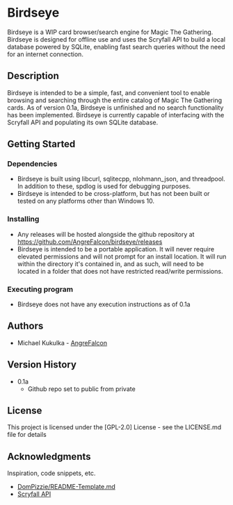 # Birdseye

Birdseye is a WIP card browser/search engine for Magic The Gathering. Birdseye is designed for offline use and uses the Scryfall API to build a local database powered by SQLite, enabling fast search queries without the need for an internet connection.

## Description

Birdseye is intended to be a simple, fast, and convenient tool to enable browsing and searching through the entire catalog of Magic The Gathering cards. As of version 0.1a, Birdseye is unfinished and no search functionality has been implemented. Birdseye is currently capable of interfacing with the Scryfall API and populating its own SQLite database. 

## Getting Started

### Dependencies

* Birdseye is built using libcurl, sqlitecpp, nlohmann_json, and threadpool. In addition to these, spdlog is used for debugging purposes.
* Birdseye is intended to be cross-platform, but has not been built or tested on any platforms other than Windows 10.

### Installing

* Any releases will be hosted alongside the github repository at https://github.com/AngreFalcon/birdseye/releases
* Birdseye is intended to be a portable application. It will never require elevated permissions and will not prompt for an install location. It will run within the directory it's contained in, and as such, will need to be located in a folder that does not have restricted read/write permissions.

### Executing program

* Birdseye does not have any execution instructions as of 0.1a

## Authors

* Michael Kukulka - [AngreFalcon](https://github.com/AngreFalcon)

## Version History

* 0.1a
    * Github repo set to public from private

## License

This project is licensed under the [GPL-2.0] License - see the LICENSE.md file for details

## Acknowledgments

Inspiration, code snippets, etc.
* [DomPizzie/README-Template.md](https://gist.github.com/DomPizzie/7a5ff55ffa9081f2de27c315f5018afc)
* [Scryfall API](https://scryfall.com/docs/api)